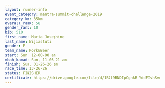```yaml
---
layout: runner-info 
event_category: mantra-summit-challenge-2019 
category_km: 35km 
overall_rank: 58
gender_rank: 10
bib: 510
first_name: Maria Josephine
last_name: Wijiastuti
gender: F
team_name: Pork&Beer
start: Sun, 12-00-00 am
mbah_kamad: Sun, 11-05-21 am
finish: Sun, 01-26-26 pm
race_time: 13-26-26
status: FINISHER
certificate: https://drive.google.com/file/d/1BCl9BNDIpCgnkR-YddFIvhSvuWx1-9eR/view?usp=sharing
---
```

